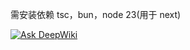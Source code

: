 需安装依赖 tsc，bun，node 23(用于 next)

[![Ask DeepWiki](https://deepwiki.com/badge.svg)](https://deepwiki.com/tro-lee/module-box)
